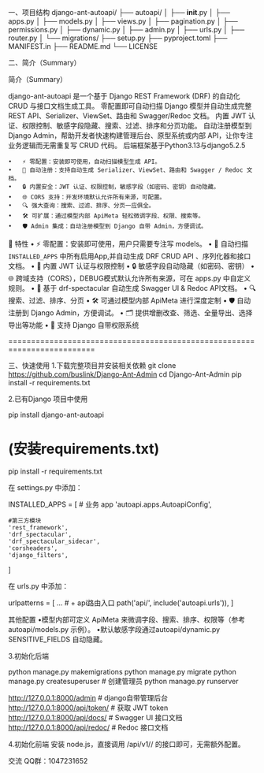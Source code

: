 一、项目结构
django-ant-autoapi/
├── autoapi/
│   ├── __init__.py
│   ├── apps.py
│   ├── models.py
│   ├── views.py
│   ├── pagination.py
│   ├── permissions.py
│   ├── dynamic.py
│   ├── admin.py
│   ├── urls.py
│   ├── router.py
│   └── migrations/
├── setup.py
├── pyproject.toml
├── MANIFEST.in
├── README.md
└── LICENSE


二、简介（Summary）

简介（Summary）

django-ant-autoapi 是一个基于 Django REST Framework (DRF) 的自动化 CRUD 与接口文档生成工具。
零配置即可自动扫描 Django 模型并自动生成完整 REST API、Serializer、ViewSet、路由和 Swagger/Redoc 文档。
内置 JWT 认证、权限控制、敏感字段隐藏、搜索、过滤、排序和分页功能。
自动注册模型到 Django Admin，帮助开发者快速构建管理后台、原型系统或内部 API，让你专注业务逻辑而无需重复写 CRUD 代码。
后端框架基于Python3.13与django5.2.5

	•	⚡ 零配置：安装即可使用，自动扫描模型生成 API。
	•	🔑 自动注册：支持自动生成 Serializer、ViewSet、路由和 Swagger / Redoc 文档。
	•	🔒 内置安全：JWT 认证、权限控制，敏感字段（如密码、密钥）自动隐藏。
	•	🌐 CORS 支持：开发环境默认允许所有来源，可配置。
	•	🔍 强大查询：搜索、过滤、排序、分页一应俱全。
	•	🛠 可扩展：通过模型内部 ApiMeta 轻松微调字段、权限、搜索等。
	•	🛡️ Admin 集成：自动注册模型到 Django 自带 Admin，方便调试。


🚀 特性
	•	⚡ 零配置：安装即可使用，用户只需要专注写 models。
	•	🔄 自动扫描 `INSTALLED_APPS` 中所有启用App,并自动生成 DRF CRUD API 、序列化器和接口文档。
	•	🔑 内置 JWT 认证与权限控制
	•	🔒 敏感字段自动隐藏（如密码、密钥）
	•	🌐 跨域支持（CORS），DEBUG模式默认允许所有来源，可在 apps.py 中自定义规则。
	•	📑 基于 drf-spectacular 自动生成 Swagger UI & Redoc API文档。
	•	🔍 搜索、过滤、排序、分页
	•	🛠 可通过模型内部 ApiMeta 进行深度定制
	•	🛡️ 自动注册到 Django Admin，方便调试。
	•	🗂️ 提供增删改查、筛选、全量导出、选择导出等功能
	•	🔐 支持 Django 自带权限系统


=========================================================================

三、快速使用
1.下载完整项目并安装相关依赖
git clone https://github.com/buslink/Django-Ant-Admin
cd Django-Ant-Admin
pip install -r requirements.txt

2.已有Django 项目中使用

pip install django-ant-autoapi
# (安装requirements.txt)
pip install -r requirements.txt

在 settings.py 中添加：

INSTALLED_APPS = [
    # 业务 app
    'autoapi.apps.AutoapiConfig',

    #第三方模块
    'rest_framework',
    'drf_spectacular',
    'drf_spectacular_sidecar',
    'corsheaders',
    'django_filters',
]


在 urls.py 中添加：

urlpatterns = [
    ...
    # + api路由入口
    path('api/', include('autoapi.urls')),
]


其他配置
	•模型内部可定义 ApiMeta 来微调字段、搜索、排序、权限等（参考 autoapi/models.py 示例）。
	•默认敏感字段通过autoapi/dynamic.py SENSITIVE_FIELDS 自动隐藏。


3.初始化后端

<!-- 自定义 model后，生成库表 -->
python manage.py makemigrations
python manage.py migrate
python manage.py createsuperuser    # 创建管理员
python manage.py runserver

http://127.0.0.1:8000/admin         # django自带管理后台
http://127.0.0.1:8000/api/token/    # 获取 JWT token
http://127.0.0.1:8000/api/docs/     # Swagger UI 接口文档
http://127.0.0.1:8000/api/redoc/    # Redoc 接口文档


4.初始化前端
安装 node.js，直接调用 /api/v1/<ModelName>/ 的接口即可，无需额外配置。


交流
QQ群：1047231652